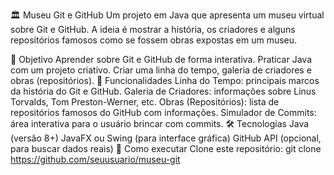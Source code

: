 🏛️ Museu Git e GitHub
Um projeto em Java que apresenta um museu virtual sobre Git e GitHub.
A ideia é mostrar a história, os criadores e alguns repositórios famosos como se fossem obras expostas em um museu.

🎯 Objetivo
Aprender sobre Git e GitHub de forma interativa.
Praticar Java com um projeto criativo.
Criar uma linha do tempo, galeria de criadores e obras (repositórios).
🚀 Funcionalidades
Linha do Tempo: principais marcos da história do Git e GitHub.
Galeria de Criadores: informações sobre Linus Torvalds, Tom Preston-Werner, etc.
Obras (Repositórios): lista de repositórios famosos do GitHub com informações.
Simulador de Commits: área interativa para o usuário brincar com commits.
🛠️ Tecnologias
Java (versão 8+)
JavaFX ou Swing (para interface gráfica)
GitHub API (opcional, para buscar dados reais)
📌 Como executar
Clone este repositório:
git clone https://github.com/seuusuario/museu-git